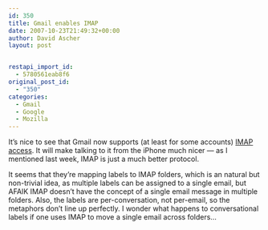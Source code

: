 ```yaml
---
id: 350
title: Gmail enables IMAP
date: 2007-10-23T21:49:32+00:00
author: David Ascher
layout: post


restapi_import_id:
  - 5780561eab8f6
original_post_id:
  - "350"
categories:
  - Gmail
  - Google
  - Mozilla
---
```

It&#8217;s nice to see that Gmail now supports (at least for some accounts) [IMAP access](http://mail.google.com/support/bin/answer.py?ctx=%67mail&hl=en&answer=75726). It will make talking to it from the iPhone much nicer &#8212; as I mentioned last week, IMAP is just a much better protocol.

It seems that they&#8217;re mapping labels to IMAP folders, which is an natural but non-trivial idea, as multiple labels can be assigned to a single email, but AFAIK IMAP doesn&#8217;t have the concept of a single email message in multiple folders. Also, the labels are per-conversation, not per-email, so the metaphors don&#8217;t line up perfectly. I wonder what happens to conversational labels if one uses IMAP to move a single email across folders&#8230;
